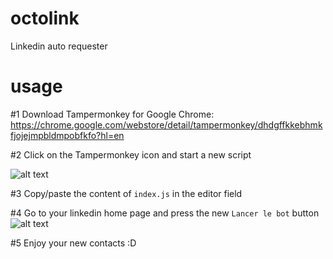 # octolink
Linkedin auto requester

# usage

#1 Download Tampermonkey for Google Chrome: https://chrome.google.com/webstore/detail/tampermonkey/dhdgffkkebhmkfjojejmpbldmpobfkfo?hl=en

#2 Click on the Tampermonkey icon and start a new script

![alt text](https://image.ibb.co/cBrOaT/Screen_Shot_2018_06_28_at_09_04_13.png "New script")

#3 Copy/paste the content of `index.js` in the editor field

#4 Go to your linkedin home page and press the new `Lancer le bot` button
![alt text](https://image.ibb.co/kCraN8/Screen_Shot_2018_06_28_at_08_59_08.png "Lancer le bot")

#5 Enjoy your new contacts :D
